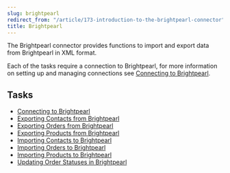 ```yaml
---
slug: brightpearl
redirect_from: "/article/173-introduction-to-the-brightpearl-connector"
title: Brightpearl
---
```



The Brightpearl connector provides functions to import and export data from Brightpearl in XML format.



Each of the tasks require a connection to Brightpearl, for more information on setting up and managing connections see [Connecting to Brightpearl](connecting-to-brightpearl).


## Tasks

- [Connecting to Brightpearl](connecting-to-brightpearl)
- [Exporting Contacts from Brightpearl](exporting-contacts-from-brightpearl)
- [Exporting Orders from Brightpearl](exporting-orders-from-brightpearl)
- [Exporting Products from Brightpearl](exporting-products-from-brightpearl)
- [Importing Contacts to Brightpearl](importing-contacts-to-brightpearl)
- [Importing Orders to Brightpearl](importing-orders-to-brightpearl)
- [Importing Products to Brightpearl](importing-products-to-brightpearl)
- [Updating Order Statuses in Brightpearl](updating-order-statuses-in-brightpearl)
